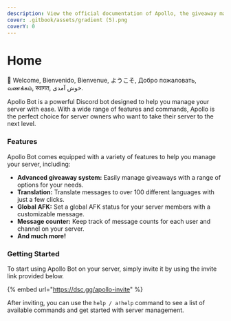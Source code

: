 ```yaml
---
description: View the official documentation of Apollo, the giveaway management discord bot.
cover: .gitbook/assets/gradient (5).png
coverY: 0
---
```


# Home

👋 Welcome, Bienvenido, Bienvenue, ようこそ, Добро пожаловать, வணக்கம், स्वागत, خوش آمدی.

Apollo Bot is a powerful Discord bot designed to help you manage your server with ease. With a wide range of features and commands, Apollo is the perfect choice for server owners who want to take their server to the next level.

### Features

Apollo Bot comes equipped with a variety of features to help you manage your server, including:

* **Advanced giveaway system:** Easily manage giveaways with a range of options for your needs.
* **Translation:** Translate messages to over 100 different languages with just a few clicks.
* **Global AFK:** Set a global AFK status for your server members with a customizable message.
* **Message counter:** Keep track of message counts for each user and channel on your server.
* **And much more!**

### Getting Started

To start using Apollo Bot on your server, simply invite it by using the invite link provided below.&#x20;

{% embed url="https://dsc.gg/apollo-invite" %}

After inviting, you can use the `help / a!help` command to see a list of available commands and get started with server management.
